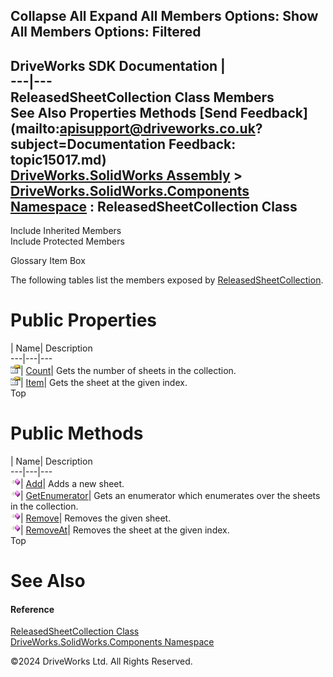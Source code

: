       

 Collapse All Expand All  Members Options: Show All  Members Options: Filtered   
---  
DriveWorks SDK Documentation  |   
---|---  
ReleasedSheetCollection Class Members   
See Also Properties Methods [Send Feedback](mailto:apisupport@driveworks.co.uk?subject=Documentation Feedback: topic15017.md)  
[DriveWorks.SolidWorks Assembly](topic13342.md) > [DriveWorks.SolidWorks.Components Namespace](topic13925.md) : ReleasedSheetCollection Class  
---  
  
Include Inherited Members    
Include Protected Members  


Glossary Item Box

The following tables list the members exposed by [ReleasedSheetCollection](topic15017.md).

# Public Properties

| Name| Description  
---|---|---  
![Public Property](dotnetimages/publicProperty.gif)| [Count](topic15027.md)| Gets the number of sheets in the collection.   
![Public Property](dotnetimages/publicProperty.gif)| [Item](topic15028.md)| Gets the sheet at the given index.   
Top

# Public Methods

| Name| Description  
---|---|---  
![Public Method](dotnetimages/publicMethod.gif)| [Add](topic15023.md)| Adds a new sheet.   
![Public Method](dotnetimages/publicMethod.gif)| [GetEnumerator](topic15024.md)| Gets an enumerator which enumerates over the sheets in the collection.   
![Public Method](dotnetimages/publicMethod.gif)| [Remove](topic15025.md)| Removes the given sheet.   
![Public Method](dotnetimages/publicMethod.gif)| [RemoveAt](topic15026.md)| Removes the sheet at the given index.   
Top

# See Also

#### Reference

[ReleasedSheetCollection Class](topic15017.md)   
[DriveWorks.SolidWorks.Components Namespace](topic13925.md)

©2024 DriveWorks Ltd. All Rights Reserved.
